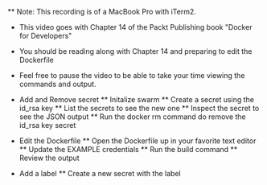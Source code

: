 ** Note: This recording is of a MacBook Pro with iTerm2.

* This video goes with Chapter 14 of the Packt Publishing book "Docker for Developers"
* You should be reading along with Chapter 14 and preparing to edit the Dockerfile
* Feel free to pause the video to be able to take your time viewing the commands and output.

* Add and Remove secret
** Initalize swarm
** Create a secret using the id_rsa key
** List the secrets to see the new one
** Inspect the secret to see the JSON output 
** Run the docker rm command do remove the id_rsa key secret

* Edit the Dockerfile
** Open the Dockerfile up in your favorite text editor 
** Update the EXAMPLE credentials
** Run the build command 
** Review the output

* Add a label
** Create a new secret with the label

